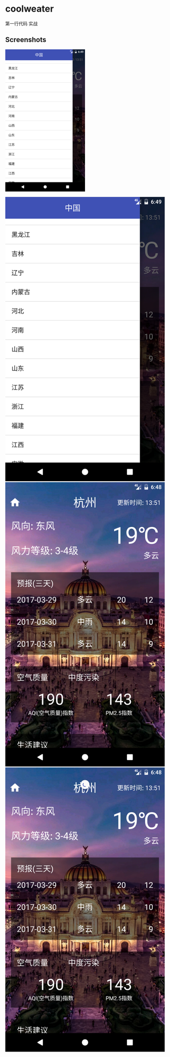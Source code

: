 # coolweater
第一行代码 实战
## Screenshots
<img src="https://github.com/Felon03/coolweater/blob/master/screenshots/choose_area.png" width = "50%" height = "50%" alt="choose_area"/>

![choose_area](https://github.com/Felon03/coolweater/blob/master/screenshots/choose_area.png)
![forecast](https://github.com/Felon03/coolweater/blob/master/screenshots/forecas%20.png)
![forecact_refresh](https://github.com/Felon03/coolweater/blob/master/screenshots/forecast_refresh.png)

